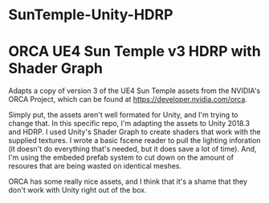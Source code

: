 # SunTemple-Unity-HDRP
#
# ORCA UE4 Sun Temple v3 HDRP with Shader Graph

Adapts a copy of version 3 of the UE4 Sun Temple assets from the NVIDIA's ORCA Project, which can be found at https://developer.nvidia.com/orca.

Simply put, the assets aren't well formated for Unity, and I'm trying to change that. In this specific repo, I'm adapting the assets to Unity 2018.3 and HDRP. I used Unity's Shader Graph to create shaders that work with the supplied textures. I wrote a basic fscene reader to pull the lighting inforation (it doesn't do everything that's needed, but it does save a lot of time). And, I'm using the embeded prefab system to cut down on the amount of resoures that are being wasted on identical meshes.

ORCA has some really nice assets, and I think that it's a shame that they don't work with Unity right out of the box.
